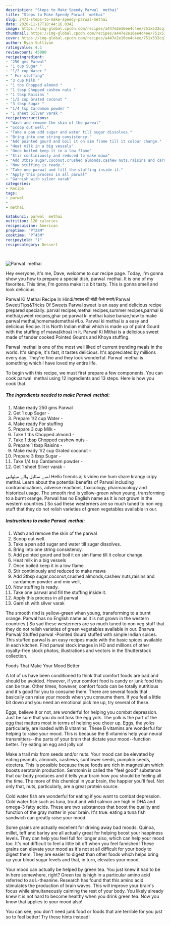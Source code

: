 ```yaml
---
description: "Steps to Make Speedy Parwal  methai"
title: "Steps to Make Speedy Parwal  methai"
slug: 2473-steps-to-make-speedy-parwal-methai
date: 2020-11-17T18:44:16.034Z
image: https://img-global.cpcdn.com/recipes/a447e2e16ee4c4ee/751x532cq70/parwal-methai-recipe-main-photo.jpg
thumbnail: https://img-global.cpcdn.com/recipes/a447e2e16ee4c4ee/751x532cq70/parwal-methai-recipe-main-photo.jpg
cover: https://img-global.cpcdn.com/recipes/a447e2e16ee4c4ee/751x532cq70/parwal-methai-recipe-main-photo.jpg
author: Ryan Sullivan
ratingvalue: 4.1
reviewcount: 45080
recipeingredient:
- "250 gms Parwal"
- "1 cup Sugar "
- "1/2 cup Water "
- " For stuffing"
- "3 cup Milk "
- "1 tbs Chopped almond "
- "1 tbsp Chopped cashew nuts "
- "1 tbsp Raisins "
- "1/2 cup Grated coconut "
- "3 tbsp Sugar "
- "1/4 tsp Cardamom powder "
- "1 sheet Silver varak "
recipeinstructions:
- "Wash and remove the skin of the parwal"
- "Scoop out well."
- "Take a pan add sugar and water till sugar dissolves."
- "Bring into one string consistency."
- "Add pointed gourd and boil it on sim flame till it colour change."
- "Heat milk in a big vessels"
- "Once boiled keep it in a low flame"
- "Stir continiously and reduced to make mawa"
- "Add 3tbsp sugar,coconut,crushed almonds,cashew nuts,raisins and cardamom powder and mix well,"
- "Now stuffing is ready."
- "Take one parwal and fill the stuffing inside it."
- "Apply this process in all parwal"
- "Garnish with silver varak"
categories:
- Recipe
tags:
- parwal
- 
- methai

katakunci: parwal  methai 
nutrition: 120 calories
recipecuisine: American
preptime: "PT28M"
cooktime: "PT45M"
recipeyield: "1"
recipecategory: Dessert

---
```



![Parwal  methai](https://img-global.cpcdn.com/recipes/a447e2e16ee4c4ee/751x532cq70/parwal-methai-recipe-main-photo.jpg)

Hey everyone, it's me, Dave, welcome to our recipe page. Today, I'm gonna show you how to prepare a special dish, parwal  methai. It is one of my favorites. This time, I'm gonna make it a bit tasty. This is gonna smell and look delicious.

Parwal Ki Methai Recipe In Hindi/परवल की मीठी कैसे बनाये/Parwal Sweet/Tips&amp;Tricks Of Sweets Parwal sweet is an easy and delicious recipe prepared specially. parval recipes,methai recipes,summer recipes,parmal ki methai,sweet recipes,ghar pe parwal ki methai kaise banae,how to make parwal methai,homemademethai #Lo. Parwal ki methai is a easy and delicious Recipe. It is North Indian mithai which is made up of point Gourd with the stuffing of mawa(khoa) in it. Parwal Ki Mithai is a delicious sweet made of tender cooked Pointed Gourds and Khoya stuffing.

Parwal  methai is one of the most well liked of current trending meals in the world. It's simple, it's fast, it tastes delicious. It's appreciated by millions every day. They're fine and they look wonderful. Parwal  methai is something which I have loved my entire life.


To begin with this recipe, we must first prepare a few components. You can cook parwal  methai using 12 ingredients and 13 steps. Here is how you cook that.

<!--inarticleads1-->

##### The ingredients needed to make Parwal  methai:

1. Make ready 250 gms Parwal
1. Get 1 cup Sugar -
1. Prepare 1/2 cup Water -
1. Make ready  For stuffing
1. Prepare 3 cup Milk -
1. Take 1 tbs Chopped almond -
1. Take 1 tbsp Chopped cashew nuts -
1. Prepare 1 tbsp Raisins -
1. Make ready 1/2 cup Grated coconut -
1. Prepare 3 tbsp Sugar -
1. Take 1/4 tsp Cardamom powder -
1. Get 1 sheet Silver varak -


لمبے سٹایل والے میٹھایی Hello friends aj k video me hum share krangy cripy methai. Learn about the potential benefits of Parwal including contraindications, adverse reactions, toxicology, pharmacology and historical usage. The smooth rind is yellow-green when young, transforming to a burnt orange. Parwal has no English name as it is not grown in the western countries.( So sad these westerners are so much tuned to non veg stuff that they do not relish varieties of green vegetables available in our. 

<!--inarticleads2-->

##### Instructions to make Parwal  methai:

1. Wash and remove the skin of the parwal
1. Scoop out well.
1. Take a pan add sugar and water till sugar dissolves.
1. Bring into one string consistency.
1. Add pointed gourd and boil it on sim flame till it colour change.
1. Heat milk in a big vessels
1. Once boiled keep it in a low flame
1. Stir continiously and reduced to make mawa
1. Add 3tbsp sugar,coconut,crushed almonds,cashew nuts,raisins and cardamom powder and mix well,
1. Now stuffing is ready.
1. Take one parwal and fill the stuffing inside it.
1. Apply this process in all parwal
1. Garnish with silver varak


The smooth rind is yellow-green when young, transforming to a burnt orange. Parwal has no English name as it is not grown in the western countries.( So sad these westerners are so much tuned to non veg stuff that they do not relish varieties of green vegetables available in our. Bharwa Parwal/ Stuffed parwal -Pointed Gourd stuffed with simple Indian spices. This stuffed parwal is an easy recipes made with the basic spices available in each kitchen. Find parwal stock images in HD and millions of other royalty-free stock photos, illustrations and vectors in the Shutterstock collection. 

Foods That Make Your Mood Better


A lot of us have been conditioned to think that comfort foods are bad and should be avoided. However, if your comfort food is candy or junk food this can be true. Other times, however, comfort foods can be totally nutritious and it's good for you to consume them. There are several foods that basically can raise your moods when you consume them. If you feel a little bit down and you need an emotional pick me up, try several of these.

Eggs, believe it or not, are wonderful for helping you combat depression. Just be sure that you do not toss the egg yolk. The yolk is the part of the egg that matters most in terms of helping you cheer up. Eggs, the yolks particularly, are loaded with B vitamins. These B vitamins are wonderful for helping to raise your mood. This is because the B vitamins help your neural transmitters--the parts of your brain that dictate your mood--function better. Try eating an egg and jolly up!

Make a trail mix from seeds and/or nuts. Your mood can be elevated by eating peanuts, almonds, cashews, sunflower seeds, pumpkin seeds, etcetera. This is possible because these foods are rich in magnesium which boosts serotonin production. Serotonin is called the "feel good" substance that our body produces and it tells your brain how you should be feeling all the time. The more of this chemical in your brain, the happier you'll feel. Not only that, nuts, particularly, are a great protein source.

Cold water fish are wonderful for eating if you want to combat depression. Cold water fish such as tuna, trout and wild salmon are high in DHA and omega-3 fatty acids. These are two substances that boost the quality and function of the gray matter in your brain. It's true: eating a tuna fish sandwich can greatly raise your mood. 

Some grains are actually excellent for driving away bad moods. Quinoa, millet, teff and barley are all actually great for helping boost your happiness levels. They can help you feel full for longer also, which can help your mood too. It's not difficult to feel a little bit off when you feel famished! These grains can elevate your mood as it's not at all difficult for your body to digest them. They are easier to digest than other foods which helps bring up your blood sugar levels and that, in turn, elevates your mood.

Your mood can actually be helped by green tea. You just knew it had to be in here somewhere, right? Green tea is high in a particular amino acid referred to as L-theanine. Research has found that this amino acid stimulates the production of brain waves. This will improve your brain's focus while simultaneously calming the rest of your body. You likely already knew it is not hard to become healthy when you drink green tea. Now you know that applies to your mood also!

You can see, you don't need junk food or foods that are terrible for you just so to feel better! Try  these hints  instead!

